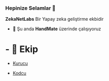 ### Hepinize Selamlar 👋


**ZekaNetLabs** Bir Yapay zeka geliştirme ekbidir

- 🔭 Şu anda **HandMate** üzerinde çalışıyoruz
# - 👯 Ekip
- [Kurucu](https://github.com/yoskatr4)

- [Kodcu](https://github.com/yusagulgor)

